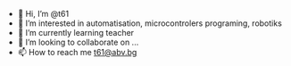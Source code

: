 - 👋 Hi, I’m @t61
- 👀 I’m interested in automatisation, microcontrolers programing, robotiks 
- 🌱 I’m currently learning teacher
- 💞️ I’m looking to collaborate on ...
- 📫 How to reach me t61@abv.bg

<!---
t61/t61 is a ✨ special ✨ repository because its `README.md` (this file) appears on your GitHub profile.
You can click the Preview link to take a look at your changes.
--->

